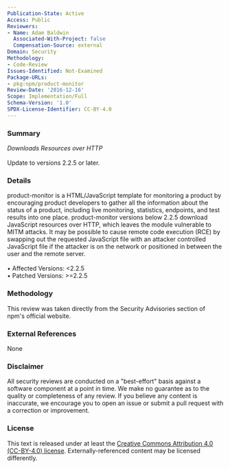 ```yaml
---
Publication-State: Active
Access: Public
Reviewers:
- Name: Adam Baldwin
  Associated-With-Project: false
  Compensation-Source: external
Domain: Security
Methodology:
- Code-Review
Issues-Identified: Not-Examined
Package-URLs:
- pkg:npm/product-monitor
Review-Date: '2016-12-16'
Scope: Implementation/Full
Schema-Version: '1.0'
SPDX-License-Identifier: CC-BY-4.0
---
```

### Summary
*Downloads Resources over HTTP*<br><br>Update to versions 2.2.5 or later.
### Details
product-monitor is a HTML/JavaScript template for monitoring a product by encouraging product developers to gather all the information about the status of a product, including live monitoring, statistics, endpoints, and test results into one place.  product-monitor versions below 2.2.5 download JavaScript resources over HTTP, which leaves the module vulnerable to MITM attacks.  It may be possible to cause remote code execution (RCE) by swapping out the requested JavaScript file with an attacker controlled JavaScript file if the attacker is on the network or positioned in between the user and the remote server.
<br><br>• Affected Versions: <2.2.5
<br>• Patched Versions: >=2.2.5
### Methodology
This review was taken directly from the Security Advisories section of npm's official website.
### External References
None
### Disclaimer
All security reviews are conducted on a "best-effort" basis against a software component at a point in time. We make no guarantee as to the quality or completeness of any review. If you believe any content is inaccurate, we encourage you to open an issue or submit a pull request with a correction or improvement.
### License
This text is released under at least the [Creative Commons Attribution 4.0 (CC-BY-4.0) license](https://creativecommons.org/licenses/by/4.0/legalcode.txt). Externally-referenced content may be licensed differently.
